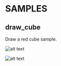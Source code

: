 # SAMPLES

## draw_cube
Draw a red cube sample.

![alt text](https://github.com/rlopezll/PsxJamBootstrap/tree/main/samples/screenshots/draw_cube.JPG?raw=true)

![alt text](https://github.com/rlopezll/PsxJamBootstrap/blob/main/samples/screenshots/draw_cube.JPG?raw=true)
